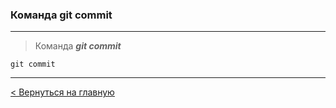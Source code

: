 ### Команда **git commit**

---
> Команда ***git commit*** 

```bush=
git commit
```
---
[< Вернуться на главную](./readme.md)
